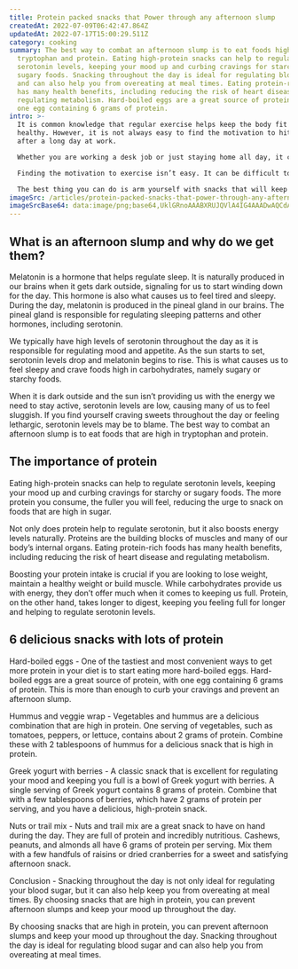 ```yaml
---
title: Protein packed snacks that Power through any afternoon slump
createdAt: 2022-07-09T06:42:47.864Z
updatedAt: 2022-07-17T15:00:29.511Z
category: cooking
summary: The best way to combat an afternoon slump is to eat foods high in
  tryptophan and protein. Eating high-protein snacks can help to regulate
  serotonin levels, keeping your mood up and curbing cravings for starchy or
  sugary foods. Snacking throughout the day is ideal for regulating blood sugar
  and can also help you from overeating at meal times. Eating protein-rich foods
  has many health benefits, including reducing the risk of heart disease and
  regulating metabolism. Hard-boiled eggs are a great source of protein, with
  one egg containing 6 grams of protein.
intro: >-
  It is common knowledge that regular exercise helps keep the body fit and
  healthy. However, it is not always easy to find the motivation to hit the gym
  after a long day at work.

  Whether you are working a desk job or just staying home all day, it can be challenging to find ways to stay active throughout the day. 

  Finding the motivation to exercise isn’t easy. It can be difficult to find time for a workout routine and even harder to stick with it for an extended period of time. 

  The best thing you can do is arm yourself with snacks that will keep your energy up so you’re not tempted to take a nap after dinner or give in to cravings for sweets. Protein-packed snacks are an excellent way of keeping your energy levels high and reducing stress eating from boredom or fatigue.
imageSrc: /articles/protein-packed-snacks-that-power-through-any-afternoon-slump.png
imageSrcBase64: data:image/png;base64,UklGRnoAAABXRUJQVlA4IG4AAADwAQCdASoKAAoAAUAmJZACdAEO91h6QQAA/vhDyIW/1MhesdOsg+zCaObsjLv6N/RZQSSEXz9qteqh0Ko5/oDGVoRVh1k5Bf3PH05zBK9hFJ9BG/whNmPR50kEYf25XZ++3wa/ntGFsYV9SmgAAA==
---
```


## What is an afternoon slump and why do we get them?

Melatonin is a hormone that helps regulate sleep. It is naturally produced in our brains when it gets dark outside, signaling for us to start winding down for the day. This hormone is also what causes us to feel tired and sleepy. During the day, melatonin is produced in the pineal gland in our brains. The pineal gland is responsible for regulating sleeping patterns and other hormones, including serotonin.

We typically have high levels of serotonin throughout the day as it is responsible for regulating mood and appetite. As the sun starts to set, serotonin levels drop and melatonin begins to rise. This is what causes us to feel sleepy and crave foods high in carbohydrates, namely sugary or starchy foods.

When it is dark outside and the sun isn’t providing us with the energy we need to stay active, serotonin levels are low, causing many of us to feel sluggish. If you find yourself craving sweets throughout the day or feeling lethargic, serotonin levels may be to blame. The best way to combat an afternoon slump is to eat foods that are high in tryptophan and protein.

## The importance of protein

Eating high-protein snacks can help to regulate serotonin levels, keeping your mood up and curbing cravings for starchy or sugary foods. The more protein you consume, the fuller you will feel, reducing the urge to snack on foods that are high in sugar.

Not only does protein help to regulate serotonin, but it also boosts energy levels naturally. Proteins are the building blocks of muscles and many of our body’s internal organs. Eating protein-rich foods has many health benefits, including reducing the risk of heart disease and regulating metabolism.

Boosting your protein intake is crucial if you are looking to lose weight, maintain a healthy weight or build muscle. While carbohydrates provide us with energy, they don’t offer much when it comes to keeping us full. Protein, on the other hand, takes longer to digest, keeping you feeling full for longer and helping to regulate serotonin levels.

## 6 delicious snacks with lots of protein

Hard-boiled eggs - One of the tastiest and most convenient ways to get more protein in your diet is to start eating more hard-boiled eggs. Hard-boiled eggs are a great source of protein, with one egg containing 6 grams of protein. This is more than enough to curb your cravings and prevent an afternoon slump.

Hummus and veggie wrap - Vegetables and hummus are a delicious combination that are high in protein. One serving of vegetables, such as tomatoes, peppers, or lettuce, contains about 2 grams of protein. Combine these with 2 tablespoons of hummus for a delicious snack that is high in protein.

Greek yogurt with berries - A classic snack that is excellent for regulating your mood and keeping you full is a bowl of Greek yogurt with berries. A single serving of Greek yogurt contains 8 grams of protein. Combine that with a few tablespoons of berries, which have 2 grams of protein per serving, and you have a delicious, high-protein snack.

Nuts or trail mix - Nuts and trail mix are a great snack to have on hand during the day. They are full of protein and incredibly nutritious. Cashews, peanuts, and almonds all have 6 grams of protein per serving. Mix them with a few handfuls of raisins or dried cranberries for a sweet and satisfying afternoon snack.

Conclusion - Snacking throughout the day is not only ideal for regulating your blood sugar, but it can also help keep you from overeating at meal times. By choosing snacks that are high in protein, you can prevent afternoon slumps and keep your mood up throughout the day.

By choosing snacks that are high in protein, you can prevent afternoon slumps and keep your mood up throughout the day. Snacking throughout the day is ideal for regulating blood sugar and can also help you from overeating at meal times.
